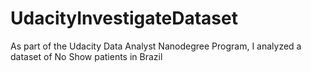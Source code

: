 # UdacityInvestigateDataset
As part of the Udacity Data Analyst Nanodegree Program, I analyzed a dataset of No Show patients in Brazil 
